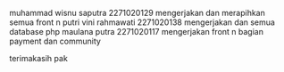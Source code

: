 muhammad wisnu saputra 2271020129 mengerjakan dan merapihkan semua front n
putri vini rahmawati 2271020138   mengerjakan dan semua database php
maulana putra 2271020117          mengerjakan front n bagian payment dan community

terimakasih pak
